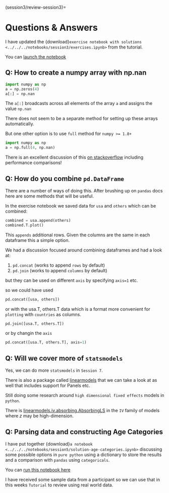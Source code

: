 (session3/review-session3)=
# Questions & Answers

I have updated the {download}`exercise notebook with solutions <../../../notebooks/session3/exercises.ipynb>`
from the tutorial. 

You can [launch the notebook](https://mybinder.org/v2/gh/QuantEcon/2021-workshop-rsit/main?filepath=notebooks%2Fsession3%2Fexercises.ipynb)

## Q: How to create a numpy array with np.nan

```python
import numpy as np
a = np.zeros(4)
a[:] = np.nan
```

The `a[:]` broadcasts across all elements of the array `a` and assigns the value `np.nan`

There does not seem to be a separate method for setting up these arrays automatically.

But one other option is to use `full` method for `numpy >= 1.8+`

```python
import numpy as np
a = np.full(4, np.nan)
```

There is an excellent discussion of this
[on stackoverflow](https://stackoverflow.com/questions/1704823/create-numpy-matrix-filled-with-nans) including performance comparisons!

## Q: How do you combine `pd.DataFrame`

There are a number of ways of doing this. After brushing up on `pandas` docs here are some methods that will be useful. 

In the exercise notebook we saved data for `usa` and `others` which can be combined:

```python
combined = usa.append(others)
combined.T.plot()
```

This `appends` additional rows. Given the columns are the same in each dataframe this a simple option. 

We had a discussion focused around combining dataframes and had a look at:

1. `pd.concat` (works to append `rows` by default)
2. `pd.join` (works to append `columns` by default)

but they can be used on different `axis` by specifying `axis=1` etc.

so we could have used

```python
pd.concat([usa, others])
```

or with the usa.T, others.T data which is a format more convenient for `plotting` with `countries` as columns.

```python
pd.join([usa.T, others.T])
```

or by changin the `axis`

```python
pd.concat([usa.T, others.T], axis=1)
```



## Q: Will we cover more of `statsmodels`

Yes, we can do more `statsmodels` in `Session 7`.

There is also a package called [linearmodels](https://bashtage.github.io/linearmodels/) that we can take a look at as well that
includes support for Panels etc.

Still doing some research around `high dimensional fixed effects`
models in `python`.

There is [linearmodels.iv.absorbing.AbsorbingLS](https://bashtage.github.io/linearmodels/iv/absorbing/linearmodels.iv.absorbing.AbsorbingLS.html#linearmodels.iv.absorbing.AbsorbingLS) in the `IV` family of models where $z$ may be high-dimension.

## Q: Parsing data and constructing Age Categories

I have put together {download}`a notebook <../../../notebooks/session5/solution-age-categories.ipynb>`
discussing some possible options in `pure python` using a
dictionary to store the results and a comparison with `pandas`
using `categoricals`.

You can [run this notebook here](https://mybinder.org/v2/gh/QuantEcon/2021-workshop-rsit/main?filepath=notebooks%2Fsession5%2Fsolution-age-categories.ipynb)

I have received some sample data from a participant so we can use
that in this weeks `Tutorial` to review using real world data.


